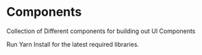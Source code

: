 # Components
Collection of Different components for building out UI Components

Run Yarn Install for the latest required libraries.
